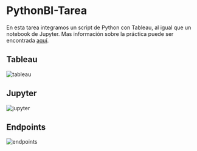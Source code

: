 # PythonBI-Tarea
En esta tarea integramos un script de Python con Tableau, al igual que un notebook de Jupyter.
Mas información sobre la práctica puede ser encontrada [aquí](https://www.axxio.io/want-to-run-python-in-tableau-meet-tabpy-part-ii/).

## Tableau
![tableau](/img/tableau)

## Jupyter
![jupyter](/img/jupyter)

## Endpoints
![endpoints](/img/endpoints)
